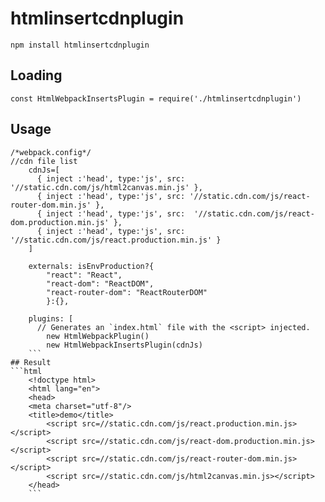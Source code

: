 # htmlinsertcdnplugin

`npm install htmlinsertcdnplugin`
## Loading
`const HtmlWebpackInsertsPlugin = require('./htmlinsertcdnplugin')`

## Usage
```javascriptlet
/*webpack.config*/
//cdn file list
	cdnJs=[
      { inject :'head', type:'js', src: '//static.cdn.com/js/html2canvas.min.js' }, 
      { inject :'head', type:'js', src: '//static.cdn.com/js/react-router-dom.min.js' },
      { inject :'head', type:'js', src:  '//static.cdn.com/js/react-dom.production.min.js' },
      { inject :'head', type:'js', src:  '//static.cdn.com/js/react.production.min.js' }
    ]

	externals: isEnvProduction?{
		"react": "React",
		"react-dom": "ReactDOM",
		"react-router-dom": "ReactRouterDOM"
		}:{},
	
	plugins: [
      // Generates an `index.html` file with the <script> injected.
		new HtmlWebpackPlugin()
		new HtmlWebpackInsertsPlugin(cdnJs)
	```
## Result
```html
	<!doctype html>
	<html lang="en">
	<head>
	<meta charset="utf-8"/>
	<title>demo</title>
		<script src=//static.cdn.com/js/react.production.min.js></script>
		<script src=//static.cdn.com/js/react-dom.production.min.js></script>
		<script src=//static.cdn.com/js/react-router-dom.min.js></script>
		<script src=//static.cdn.com/js/html2canvas.min.js></script>
	</head>
	```